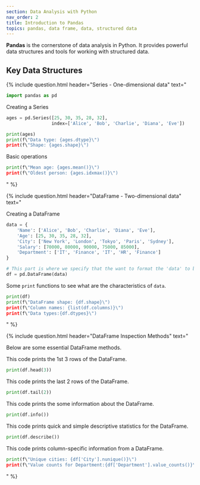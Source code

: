 ```yaml
---
section: Data Analysis with Python
nav_order: 2
title: Introduction to Pandas
topics: pandas, data frame, data, structured data
---
```


**Pandas** is the cornerstone of data analysis in Python. It provides powerful data structures and tools for working with structured data.

## Key Data Structures

{% include question.html header="Series - One-dimensional data" text="

```python
import pandas as pd
```

Creating a Series

```python
ages = pd.Series([25, 30, 35, 28, 32],
                 index=['Alice', 'Bob', 'Charlie', 'Diana', 'Eve'])

print(ages)
print(f\"Data type: {ages.dtype}\")
print(f\"Shape: {ages.shape}\")
```

Basic operations

```python
print(f\"Mean age: {ages.mean()}\")
print(f\"Oldest person: {ages.idxmax()}\")
```
" %}

{% include question.html header="DataFrame - Two-dimensional data" text="

Creating a DataFrame

```python
data = {
    'Name': ['Alice', 'Bob', 'Charlie', 'Diana', 'Eve'],
    'Age': [25, 30, 35, 28, 32],
    'City': ['New York', 'London', 'Tokyo', 'Paris', 'Sydney'],
    'Salary': [70000, 80000, 90000, 75000, 85000],
    'Department': ['IT', 'Finance', 'IT', 'HR', 'Finance']
}

# This part is where we specify that the want to format the 'data' to be a DataFrame.
df = pd.DataFrame(data)
```

Some ```print``` functions to see what are the characteristics of ```data```.

```python
print(df)
print(f\"DataFrame shape: {df.shape}\")
print(f\"Column names: {list(df.columns)}\")
print(f\"Data types:{df.dtypes}\")
```
" %}

{% include question.html header="DataFrame Inspection Methods" text="

Below are some essential DataFrame methods.

This code prints the 1st 3 rows of the DataFrame.

```python
print(df.head(3))
```

This code prints the last 2 rows of the DataFrame.

```python
print(df.tail(2))
```

This code prints the some information about the DataFrame.

```python
print(df.info())
```

This code prints quick and simple descriptive statistics for the DataFrame.

```python
print(df.describe())
```

This code prints column-specific information from a DataFrame.

```python
print(f\"Unique cities: {df['City'].nunique()}\")
print(f\"Value counts for Department:{df['Department'].value_counts()}\")
```
" %}
